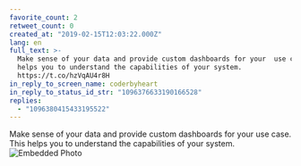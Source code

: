 ```yaml
---
favorite_count: 2
retweet_count: 0
created_at: "2019-02-15T12:03:22.000Z"
lang: en
full_text: >-
  Make sense of your data and provide custom dashboards for your  use case. This
  helps you to understand the capabilities of your system.
  https://t.co/hzVqAU4r8H
in_reply_to_screen_name: coderbyheart
in_reply_to_status_id_str: "1096376633190166528"
replies:
  - "1096380415433195522"
---
```


Make sense of your data and provide custom dashboards for your use case. This
helps you to understand the capabilities of your system.
![Embedded Photo](https://twitter-media-coderbyheart.s3.eu-north-1.amazonaws.com/1096379440106557440-DzcfQQTXQAATSjI.jpg)
